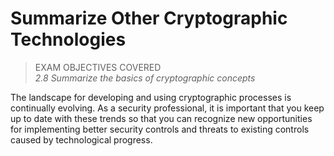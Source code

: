 # Summarize Other Cryptographic Technologies

> EXAM OBJECTIVES COVERED  
> _2.8 Summarize the basics of cryptographic concepts_

The landscape for developing and using cryptographic processes is continually evolving. As a security professional, it is important that you keep up to date with these trends so that you can recognize new opportunities for implementing better security controls and threats to existing controls caused by technological progress.